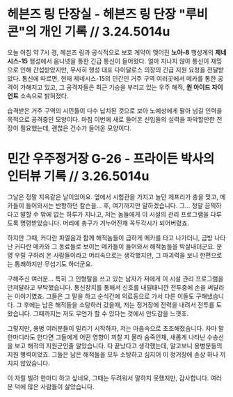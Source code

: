 # 헤븐즈 링 단장실 - 헤븐즈 링 단장 "루비콘"의 개인 기록 // 3.24.5014u
 오늘 아침 약 7시 경, 헤븐즈 링과 공식적으로 보호 계약이 맺어진 **노아-8** 행성계의 **제네시스-15** 행성에서 옴니넷을 통한 긴급 통신이 들어왔다. 얼마 지나지 않아 통신이 재밍으로 인해 간섭받았지만, 무사히 행성 대표 다이달로스 의장의 긴급 지원 요청을 전달받았다. 통신에 따르면, 현재 제네시스-15의 민간인 거주 구역 여러곳에서 메카를 통한 공격이 가해지고 있고, 그 공격자들은 최근 기승을 부리고 있는 우주 해적, **원 아이드 자이언트** 소속으로 밝혀졌다. 

 습격받은 거주 구역의 시민들이 다수 납치된 것으로 보아 노예상에게 팔아 넘길 인력을 목적으로 공격중인 모양이다. 마침 이번에 새로 들어온 신입들의 실력을 파악할만한 전장이 필요했는데, 괜찮은 건수가 들어온 모양이다.

# 민간 우주정거장 G-26 - 프라이든 박사의 인터뷰 기록 // 3.26.5014u
 그날은 정말 지옥같은 날이었어요. 옆에서 시험관을 가지고 놀던 제프리가 총을 맞고, 메카들이 들어와서는 반항하던 칼슨을... 후, 여기까지만 말하겠습니다. 그... 정말 끔찍하다고 말할 수 밖에 없는 하루가 지나고, 저는 놈들에게 이 시설의 관리 프로그램을 다루도록 명령받았습니다. 머리에 총구가 겨누어진채 꼭두각시가 되어버렸죠.

  하지만 그때, 커다란 파열음과 함께 해적놈들이 급하게 메카를 타고 나가더니, 금방 나타난 커다란 메카와 그 동료들로 보이는 메카들이 들어와서 해적놈들을 박살내더군요. 분명 우릴 구하러 온 사람들이라고 머리속으로는 생각했지만, 그 파괴력을 보니 한편으로는 통쾌하지만 무섭기도 하더군요.

 구해주신 여러분... 특히 그 인형탈을 쓰고 있는 남자가 저에게 이 시설 관리 프로그램을 만져달라고 부탁했습니다. 통신장치를 통해서 신호를 내릴태니깐 전투중에 손을 써달라는 이야기였죠. 그들은 그 말을 하고 순식간에 의료동으로 가서 다른 이들도 구해냈습니다. 그 후에는 남은 해적들을 소탕하러 갔을때, 저는 정거장에 전력을 내려서 전투를 도왔습니다. 그때까지는 저도 무언가 할 수 있다는 것에서 안도감을 느꼇죠.

 그렇지만, 용병 여러분들이 밀리기 시작하자, 저는 마음속으로 초조해졌습니다. 차마 말 한마디라도 한다면 그들에게 어떤 영향이 끼칠 지 몰라 숨죽인채, 새롭게 나타난 수송선을 보고 해적의 지원군인줄 알았습니다. 다 끝났다고 생각했는데, 알고보니 용병분들의 지원 병력이었죠. 그들은 남은 해적들을 모두 소탕하고 심지어 이 정거장에 손상 하나 끼치지 않았습니다.

 이 자릴 빌려 한마디 하고 싶네요, 그때는 두려워서 말하지 못했지만, 감사합니다. 여러분 덕에 많은 사람들이 살았습니다.
